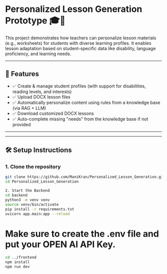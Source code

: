# Personalized Lesson Generation Prototype 🎓📄

This project demonstrates how teachers can personalize lesson materials (e.g., worksheets) for students with diverse learning profiles. It enables lesson adaptation based on student-specific data like disability, language proficiency, and learning needs.

---

## 🚀 Features

- ✅ Create & manage student profiles (with support for disabilities, reading levels, and interests)
- ✅ Upload DOCX lesson files
- ✅ Automatically personalize content using rules from a knowledge base (via RAG + LLM)
- ✅ Download customized DOCX lessons
- ✅ Auto-complete missing "needs" from the knowledge base if not provided

---

---

## 🛠️ Setup Instructions

### 1. Clone the repository

```bash
git clone https://github.com/ManiKran/Personalized_Lesson_Generation.git
cd Personalized_Lesson_Generation
```

```bash
2. Start the Backend
cd backend
python3 -m venv venv
source venv/bin/activate
pip install -r requirements.txt
uvicorn app.main:app --reload
```

# Make sure to create the .env file and put your OPEN AI API Key.

```bash
cd ../frontend
npm install
npm run dev
```


